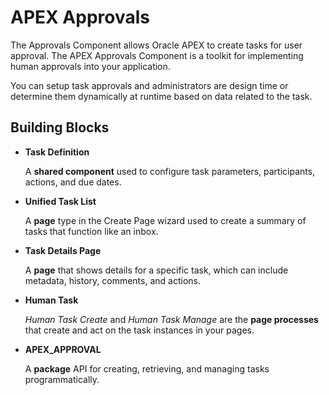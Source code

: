 # APEX Approvals

The Approvals Component allows Oracle APEX to create tasks for user approval. The APEX Approvals Component is a toolkit for implementing human approvals into your application. 

You can setup task approvals and administrators are design time or determine them dynamically at runtime based on data related to the task.

## Building Blocks

- **Task Definition**

	A **shared component** used to configure task parameters, participants, actions, and due dates. 

- **Unified Task List**

	A **page** type in the Create Page wizard used to create a summary of tasks that function like an inbox.

- **Task Details Page**

	A **page** that shows details for a specific task, which can include metadata, history, comments, and actions.

- **Human Task**

	*Human Task Create* and *Human Task Manage* are the **page processes** that create and act on the task instances in your pages.

- **APEX_APPROVAL**

	A **package** API for creating, retrieving, and managing tasks programmatically.